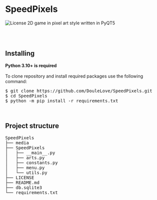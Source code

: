 # SpeedPixels
<img src="https://camo.githubusercontent.com/910c4a68ec4cf39ba2adce981072e4aa1776af7472ca7d71ffcc3cf85d11e6d2/68747470733a2f2f696d672e736869656c64732e696f2f6769746875622f6c6963656e73652f566f496c416c65782f726571756972656d656e74732d747874" alt="License" data-canonical-src="https://img.shields.io/github/license/VoIlAlex/requirements-txt" style="max-width: 100%;">
2D game in pixel art style written in PyQT5

<br><br>

## Installing
**Python 3.10+ is required**<br><br>
To clone repository and install required packages use the following command:<br>
<pre>
$ git clone https://github.com/DouleLove/SpeedPixels.git
$ cd SpeedPixels
$ python -m pip install -r requirements.txt
</pre>

<br>

## Project structure
<pre>
SpeedPixels
├── media
├── SpeedPixels
│   ├── __main__.py
│   ├── arts.py
│   ├── constants.py
│   ├── menu.py
│   └── utils.py
├── LICENSE
├── README.md
├── db.sqlite3
└── requirements.txt
</pre>
